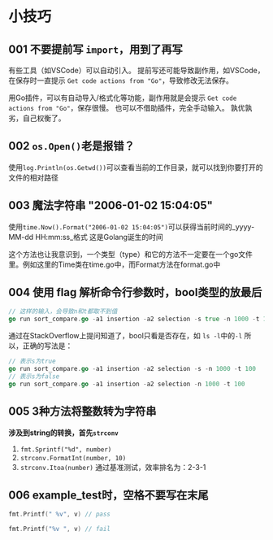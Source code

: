 # 小技巧

## 001 不要提前写 `import`，用到了再写
有些工具（如VSCode）可以自动引入。
提前写还可能导致副作用，如VSCode，在保存时一直提示 `Get code actions from "Go"`，导致修改无法保存。

用Go插件，可以有自动导入/格式化等功能，副作用就是会提示 `Get code actions from "Go"`，保存很慢。
也可以不借助插件，完全手动输入。
孰优孰劣，自己权衡了。

## 002 `os.Open()`老是报错？
使用`log.Println(os.Getwd())`可以查看当前的工作目录，就可以找到你要打开的文件的相对路径

## 003 魔法字符串 "2006-01-02 15:04:05"
使用`time.Now().Format("2006-01-02 15:04:05")`可以获得当前时间的_yyyy-MM-dd HH:mm:ss_格式
这是Golang诞生的时间

这个方法也让我意识到，一个类型（type）和它的方法不一定要在一个go文件里。例如这里的Time类在time.go中，而Format方法在format.go中

## 004 使用 flag 解析命令行参数时，bool类型的放最后
```Go
// 这样的输入，会导致n和t都取不到值
go run sort_compare.go -a1 insertion -a2 selection -s true -n 1000 -t 100
```
通过在StackOverflow上提问知道了，bool只看是否存在，如 `ls -l`中的`-l`
所以，正确的写法是：
```Go
// 表示s为true
go run sort_compare.go -a1 insertion -a2 selection -s -n 1000 -t 100
// 表示s为false
go run sort_compare.go -a1 insertion -a2 selection -n 1000 -t 100
```

## 005 3种方法将整数转为字符串
**涉及到string的转换，首先`strconv`**

1. `fmt.Sprintf("%d", number)`
2. `strconv.FormatInt(number, 10)`
3. `strconv.Itoa(number)`
通过基准测试，效率排名为：2-3-1

## 006 example_test时，空格不要写在末尾
```go
fmt.Printf(" %v", v) // pass

fmt.Printf("%v ", v) // fail
```

